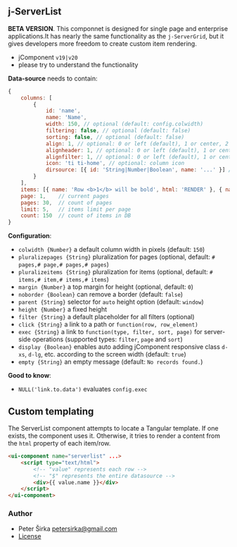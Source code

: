 ## j-ServerList

__BETA VERSION__. This componnet is designed for single page and enterprise applications.It has nearly the same functionality as the `j-ServerGrid`, but it gives developers more freedom to create custom item rendering.

- jComponent `v19|v20`
- please try to understand the functionality

__Data-source__ needs to contain:

```js
{
	columns: [
		{
			id: 'name',
			name: 'Name',
			width: 150, // optional (default: config.colwidth)
			filtering: false, // optional (default: false)
			sorting: false, // optional (default: false)
			align: 1, // optional: 0 or left (default), 1 or center, 2 or right
			alignheader: 1, // optional: 0 or left (default), 1 or center, 2 or right
			alignfilter: 1, // optional: 0 or left (default), 1 or center, 2 or right
			icon: 'ti ti-home', // optional: column icon
			dirsource: [{ id: 'String|Number|Boolean', name: '...' }] // optional: a dropdown filter (it needs "directory" component)
		}
	],
    items: [{ name: 'Row <b>1</b> will be bold', html: 'RENDER' }, { name: 'Row 2', html: 'RENDER' }, ...] // items
    page: 1,    // current pages
    pages: 30,  // count of pages
    limit: 5,   // items limit per page
    count: 150  // count of items in DB
}
```

__Configuration__:

- `colwidth {Number}` a default column width in pixels (default: `150`)
- `pluralizepages {String}` pluralization for pages (optional, default: `# pages,# page,# pages,# pages`)
- `pluralizeitems {String}` pluralization for items (optional, default: `# items,# item,# items,# items`)
- `margin {Number}` a top margin for height (optional, default: `0`)
- `noborder {Boolean}` can remove a border (default: `false`)
- `parent {String}` selector for `auto` height option (default: `window`)
- `height {Number}` a fixed height
- `filter {String}` a default placeholder for all filters (optional)
- `click {String}` a link to a path or `function(row, row_element)`
- `exec {String}` a link to `function(type, filter, sort, page)` for server-side operations (supported types: `filter`, `page` and `sort`)
- `display {Boolean}` enables auto adding jComponent responsive class `d-xs`, `d-lg`, etc. according to the screen width (default: `true`)
- `empty {String}` an empty message (default: `No records found.`)

__Good to know__:

- `NULL('link.to.data')` evaluates `config.exec`

## Custom templating

The ServerList component attempts to locate a Tangular template. If one exists, the component uses it. Otherwise, it tries to render a content from the `html` property of each item/row.

```html
<ui-component name="serverlist" ...>
	<script type="text/html">
		<!-- "value" represents each row -->
		<!-- "$" represents the entire datasource -->
		<div>{{ value.name }}</div>
	</script>
</ui-component>
```

### Author

- Peter Širka <petersirka@gmail.com>
- [License](https://www.totaljs.com/license/)
